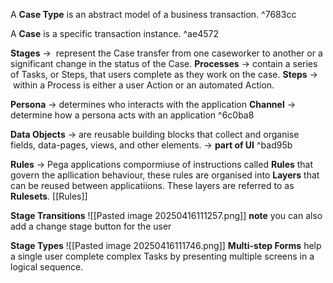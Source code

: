 A **Case Type** is an abstract model of a business transaction. ^7683cc

A **Case** is a specific transaction instance.  ^ae4572

 **Stages** ->  represent the Case transfer from one caseworker to another or a significant change in the status of the Case.
	 **Processes** -> contain a series of Tasks, or Steps, that users complete as they work on the case.
		 **Steps** ->  within a Process is either a user Action or an automated Action.
  
**Persona** -> determines who interacts with the application
	**Channel** -> determine how a persona acts with an application ^6c0ba8

**Data Objects** -> are reusable building blocks that collect and organise fields, data-pages, views, and other elements. -> **part of UI** ^bad95b

**Rules** -> Pega applications compormiuse of instructions called **Rules** that govern the apllication behaviour, these rules are organised into **Layers** that can be reused between applicatiions. These layers are referred to as **Rulesets**. [[Rules]]


**Stage Transitions** 
![[Pasted image 20250416111257.png]]
**note** you can also add a change stage button for the user

**Stage Types**
![[Pasted image 20250416111746.png]]
**Multi-step Forms** help a single user complete complex Tasks by presenting multiple screens in a logical sequence.